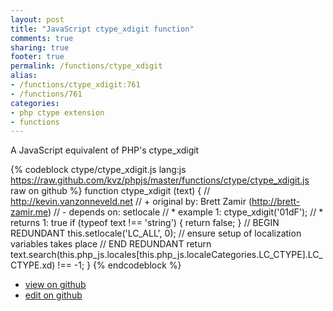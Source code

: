 ```yaml
---
layout: post
title: "JavaScript ctype_xdigit function"
comments: true
sharing: true
footer: true
permalink: /functions/ctype_xdigit
alias:
- /functions/ctype_xdigit:761
- /functions/761
categories:
- php ctype extension
- functions
---
```

A JavaScript equivalent of PHP's ctype_xdigit

<!-- more -->

{% codeblock ctype/ctype_xdigit.js lang:js https://raw.github.com/kvz/phpjs/master/functions/ctype/ctype_xdigit.js raw on github %}
function ctype_xdigit (text) {
    // http://kevin.vanzonneveld.net
    // +   original by: Brett Zamir (http://brett-zamir.me)
    // -    depends on: setlocale
    // *     example 1: ctype_xdigit('01dF');
    // *     returns 1: true
    if (typeof text !== 'string') {
        return false;
    }
    // BEGIN REDUNDANT
    this.setlocale('LC_ALL', 0); // ensure setup of localization variables takes place
    // END REDUNDANT
    return text.search(this.php_js.locales[this.php_js.localeCategories.LC_CTYPE].LC_CTYPE.xd) !== -1;
}
{% endcodeblock %}

 - [view on github](https://github.com/kvz/phpjs/blob/master/functions/ctype/ctype_xdigit.js)
 - [edit on github](https://github.com/kvz/phpjs/edit/master/functions/ctype/ctype_xdigit.js)

